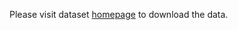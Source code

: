 Please visit dataset [homepage](https://www.kaggle.com/datasets/jaydenguyenx/vietnamese-traffic-signs-detection-and-recognition) to download the data. 
